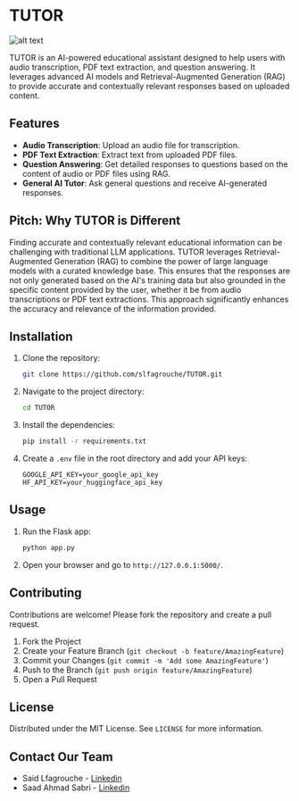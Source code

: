 # TUTOR
![alt text](![image](https://github.com/slfagrouche/TUTOR/assets/105510022/186e9d1b-20cb-47b4-9718-a2611ecbb46a)
)

TUTOR is an AI-powered educational assistant designed to help users with audio transcription, PDF text extraction, and question answering. It leverages advanced AI models and Retrieval-Augmented Generation (RAG) to provide accurate and contextually relevant responses based on uploaded content.

## Features

- **Audio Transcription**: Upload an audio file for transcription.
- **PDF Text Extraction**: Extract text from uploaded PDF files.
- **Question Answering**: Get detailed responses to questions based on the content of audio or PDF files using RAG.
- **General AI Tutor**: Ask general questions and receive AI-generated responses.

## Pitch: Why TUTOR is Different

Finding accurate and contextually relevant educational information can be challenging with traditional LLM applications. TUTOR leverages Retrieval-Augmented Generation (RAG) to combine the power of large language models with a curated knowledge base. This ensures that the responses are not only generated based on the AI's training data but also grounded in the specific content provided by the user, whether it be from audio transcriptions or PDF text extractions. This approach significantly enhances the accuracy and relevance of the information provided.

## Installation

1. Clone the repository:
   ```sh
   git clone https://github.com/slfagrouche/TUTOR.git
   ```
2. Navigate to the project directory:
   ```sh
   cd TUTOR
   ```
3. Install the dependencies:
   ```sh
   pip install -r requirements.txt
   ```
4. Create a `.env` file in the root directory and add your API keys:
   ```
   GOOGLE_API_KEY=your_google_api_key
   HF_API_KEY=your_huggingface_api_key
   ```

## Usage

1. Run the Flask app:
   ```sh
   python app.py
   ```
2. Open your browser and go to `http://127.0.0.1:5000/`.

## Contributing

Contributions are welcome! Please fork the repository and create a pull request.

1. Fork the Project
2. Create your Feature Branch (`git checkout -b feature/AmazingFeature`)
3. Commit your Changes (`git commit -m 'Add some AmazingFeature'`)
4. Push to the Branch (`git push origin feature/AmazingFeature`)
5. Open a Pull Request

## License

Distributed under the MIT License. See `LICENSE` for more information.

## Contact Our Team

- Said Lfagrouche - [Linkedin](https://www.linkedin.com/in/saidlfagrouche/)
- Saad Ahmad Sabri - [Linkedin](https://www.linkedin.com/in/saad-ahmad-sabri-a42669208/)
